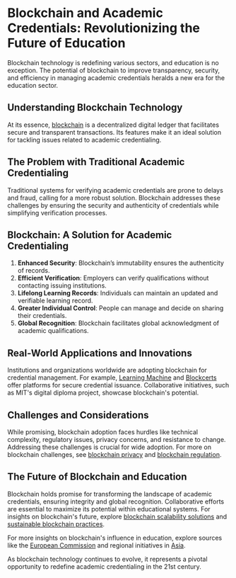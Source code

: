 # Blockchain and Academic Credentials: Revolutionizing the Future of Education

Blockchain technology is redefining various sectors, and education is no exception. The potential of blockchain to improve transparency, security, and efficiency in managing academic credentials heralds a new era for the education sector.

## Understanding Blockchain Technology

At its essence, [blockchain](https://www.license-token.com/wiki/what-is-blockchain) is a decentralized digital ledger that facilitates secure and transparent transactions. Its features make it an ideal solution for tackling issues related to academic credentialing.

## The Problem with Traditional Academic Credentialing

Traditional systems for verifying academic credentials are prone to delays and fraud, calling for a more robust solution. Blockchain addresses these challenges by ensuring the security and authenticity of credentials while simplifying verification processes.

## Blockchain: A Solution for Academic Credentialing

1. **Enhanced Security**: Blockchain’s immutability ensures the authenticity of records.
2. **Efficient Verification**: Employers can verify qualifications without contacting issuing institutions.
3. **Lifelong Learning Records**: Individuals can maintain an updated and verifiable learning record.
4. **Greater Individual Control**: People can manage and decide on sharing their credentials.
5. **Global Recognition**: Blockchain facilitates global acknowledgment of academic qualifications.

## Real-World Applications and Innovations

Institutions and organizations worldwide are adopting blockchain for credential management. For example, [Learning Machine](https://www.learningmachine.com/) and [Blockcerts](https://www.blockcerts.org/) offer platforms for secure credential issuance. Collaborative initiatives, such as MIT's digital diploma project, showcase blockchain's potential.

## Challenges and Considerations

While promising, blockchain adoption faces hurdles like technical complexity, regulatory issues, privacy concerns, and resistance to change. Addressing these challenges is crucial for wide adoption. For more on blockchain challenges, see [blockchain privacy](https://www.license-token.com/wiki/blockchain-privacy) and [blockchain regulation](https://www.license-token.com/wiki/blockchain-regulation).

## The Future of Blockchain and Education

Blockchain holds promise for transforming the landscape of academic credentials, ensuring integrity and global recognition. Collaborative efforts are essential to maximize its potential within educational systems. For insights on blockchain's future, explore [blockchain scalability solutions](https://www.license-token.com/wiki/blockchain-scalability-solutions) and [sustainable blockchain practices](https://www.license-token.com/wiki/sustainable-blockchain-practices).

For more insights on blockchain's influence in education, explore sources like the [European Commission](https://ec.europa.eu/info/education/) and regional initiatives in [Asia](https://www.smarteducation.org/).

As blockchain technology continues to evolve, it represents a pivotal opportunity to redefine academic credentialing in the 21st century.